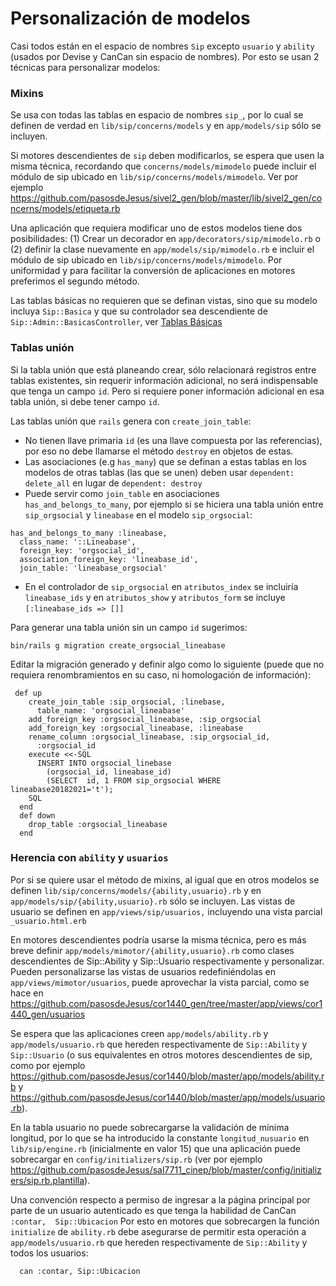 # Personalización de modelos

Casi todos están en el espacio de nombres `Sip` excepto `usuario` y `ability`
(usados por Devise y CanCan sin espacio de nombres).  Por esto se usan 2
técnicas para personalizar modelos:

### Mixins

Se usa con todas las tablas en espacio de nombres `sip_`, por lo cual
se definen de verdad en `lib/sip/concerns/models` y en `app/models/sip`
sólo  se incluyen.

Si motores descendientes de `sip` deben modificarlos, se espera que usen la
misma técnica, recordando que `concerns/models/mimodelo` puede incluir el
módulo de sip ubicado en `lib/sip/concerns/models/mimodelo`.   Ver por
ejemplo <https://github.com/pasosdeJesus/sivel2_gen/blob/master/lib/sivel2_gen/concerns/models/etiqueta.rb>

Una aplicación que requiera modificar uno de estos modelos tiene dos
posibilidades: (1) Crear un decorador en `app/decorators/sip/mimodelo.rb` o
(2) definir la clase nuevamente en `app/models/sip/mimodelo.rb` e incluir
el módulo de sip ubicado en `lib/sip/concerns/models/mimodelo`.
Por uniformidad y para facilitar la conversión de aplicaciones en motores
preferimos el segundo método.

Las tablas básicas no requieren que se definan vistas, sino que su modelo
incluya `Sip::Basica` y que su  controlador sea descendiente de
`Sip::Admin::BasicasController`, ver [Tablas Básicas](https://github.com/pasosdeJesus/sip/blob/master/doc/tablas-basicas.md)

### Tablas unión

Si la tabla unión que está planeando crear, sólo relacionará registros entre
tablas existentes, sin requerir información adicional, no será indispensable
que tenga un campo `id`.  Pero si requiere poner información adicional en
esa tabla unión, si debe tener campo `id`.

Las tablas unión que `rails` genera con `create_join_table`:
* No tienen llave primaria `id` (es una llave compuesta por las referencias),
  por eso no debe llamarse el método `destroy` en objetos de estas.
* Las asociaciones (e.g `has_many`) que se definan a estas tablas en los
  modelos de otras tablas (las que se unen) deben usar `dependent: delete_all`
  en lugar de `dependent: destroy`
* Puede servir como `join_table` en asociaciones `has_and_belongs_to_many`,
  por ejemplo si se hiciera una tabla unión entre `sip_orgsocial` y
  `lineabase` en el modelo `sip_orgsocial`:
```
has_and_belongs_to_many :lineabase,
  class_name: '::Lineabase',
  foreign_key: 'orgsocial_id',
  association_foreign_key: 'lineabase_id',
  join_table: 'lineabase_orgsocial'
```
* En el controlador de `sip_orgsocial` en `atributos_index` se incluiría
  `lineabase_ids` y en `atributos_show` y `atributos_form` se incluye
  `[:lineabase_ids => []]`

Para generar una tabla unión sin un campo `id` sugerimos:
```
bin/rails g migration create_orgsocial_lineabase
```
Editar la migración generado y definir algo como lo siguiente (puede que
no requiera renombramientos en su caso, ni homologación de información):
```
 def up
    create_join_table :sip_orgsocial, :linebase,
      table_name: 'orgsocial_lineabase'
    add_foreign_key :orgsocial_lineabase, :sip_orgsocial
    add_foreign_key :orgsocial_lineabase, :lineabase
    rename_column :orgsocial_lineabase, :sip_orgsocial_id,
      :orgsocial_id
    execute <<-SQL
      INSERT INTO orgsocial_linebase
        (orgsocial_id, lineabase_id)
        (SELECT  id, 1 FROM sip_orgsocial WHERE lineabase20182021='t');
    SQL
  end
  def down
    drop_table :orgsocial_lineabase
  end
```

### Herencia con `ability` y `usuarios`

Por si se quiere usar el método de mixins, al igual que en otros modelos se
definen `lib/sip/concerns/models/{ability,usuario}.rb` y en
`app/models/sip/{ability,usuario}.rb` sólo se incluyen.   Las vistas de
usuario se definen en `app/views/sip/usuarios,` incluyendo una vista
parcial `_usuario.html.erb`

En motores descendientes podría usarse la misma técnica, pero es más breve
definir `app/models/mimotor/{ability,usuario}.rb` como clases descendientes
de Sip::Ability y Sip::Usuario respectivamente y personalizar.  Pueden
personalizarse las vistas de usuarios redefiniéndolas en
`app/views/mimotor/usuarios`, puede aprovechar la vista parcial, como se
hace en <https://github.com/pasosdeJesus/cor1440_gen/tree/master/app/views/cor1440_gen/usuarios>

Se espera que las aplicaciones creen `app/models/ability.rb` y
`app/models/usuario.rb` que hereden respectivamente de `Sip::Ability` y
`Sip::Usuario` (o sus equivalentes en otros motores descendientes de sip,
como por ejemplo <https://github.com/pasosdeJesus/cor1440/blob/master/app/models/ability.rb>
y <https://github.com/pasosdeJesus/cor1440/blob/master/app/models/usuario.rb>).

En la tabla usuario no puede sobrecargarse la validación de mínima longitud,
por lo que se ha introducido la constante  `longitud_nusuario` en
`lib/sip/engine.rb` (inicialmente en valor 15) que una aplicación puede
sobrecargar en `config/initializers/sip.rb`  (ver por ejemplo
<https://github.com/pasosdeJesus/sal7711_cinep/blob/master/config/initializers/sip.rb.plantilla>).

Una convención respecto a permiso de ingresar a la página principal por
parte de un usuario autenticado es que tenga la habilidad de CanCan
`:contar,  Sip::Ubicacion` Por esto en motores que sobrecargen la función
`initialize` de `ability.rb` debe asegurarse de permitir esta operación a
`app/models/usuario.rb` que hereden respectivamente de `Sip::Ability` y 
todos los usuarios:
```
  can :contar, Sip::Ubicacion
```
